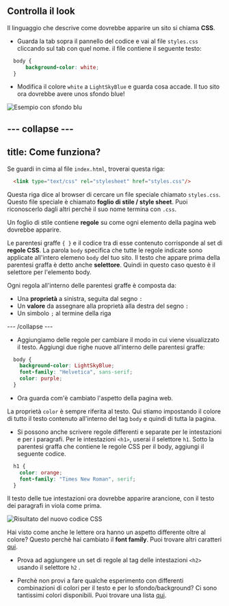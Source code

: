 ## Controlla il look

Il linguaggio che descrive come dovrebbe apparire un sito si chiama **CSS**.

- Guarda la tab sopra il pannello del codice e vai al file `styles.css` cliccando sul tab con quel nome.
il file contiene il seguente testo:

```css
  body {
      background-color: white;
  }
```

- Modifica il colore `white` a `LightSkyBlue` e guarda cosa accade. Il tuo sito ora dovrebbe avere unos sfondo blue! 

![Esempio con sfondo blu](images/egFirstCSSbluebg.png)

--- collapse ---
---
title: Come funziona?
---

Se guardi in cima al file `index.html`, troverai questa riga:

```html
  <link type="text/css" rel="stylesheet" href="styles.css"/>
```

Questa riga dice al browser di cercare un file speciale chiamato `styles.css`. Questo file speciale è chiamato **foglio di stile / style sheet**. Puoi riconoscerlo dagli altri perchè il suo nome termina con `.css`. 
  
Un foglio di stile contiene **regole** su come ogni elemento della pagina web dovrebbe apparire.

Le parentesi graffe `{ }` e il codice tra di esse contenuto corrisponde al set di **regole CSS**. La parola `body` specifica che tutte le regole indicate sono applicate all'intero elemeno `body` del tuo sito. Il testo che appare prima della parentesi graffa è detto anche **selettore**. Quindi in questo caso questo è il selettore per l'elemento body.

Ogni regola all'interno delle parentesi graffe è composta da:
  - Una **proprietà** a sinistra, seguita dal segno `:`
  - Un **valore** da assegnare alla proprietà alla destra del segno `:`
  - Un simbolo `;` al termine della riga
   
--- /collapse ---

- Aggiungiamo delle regole per cambiare il modo in cui viene visualizzato il testo. Aggiungi due righe nuove all'interno delle parentesi graffe:

```css
  body {
    background-color: LightSkyBlue;
    font-family: "Helvetica", sans-serif;
    color: purple;
  }
```

+ Ora guarda com'è cambiato l'aspetto della pagina web. 

La proprietà `color` è sempre riferita al testo. Qui stiamo impostando il colore di tutto il testo contenuto all'interno del tag `body` e quindi di tutta la pagina.

- Si possono anche scrivere regole differenti e separate per le intestazioni e per i paragrafi. Per le intestazioni `<h1>`, userai il selettore `h1`. Sotto la parentesi graffa che contiene le regole CSS per il body, aggiungi il seguente codice.

```css
  h1 {
    color: orange;
    font-family: "Times New Roman", serif;
  }
```

Il testo delle tue intestazioni ora dovrebbe apparire arancione, con il testo dei paragrafi in viola come prima. 

![Risultato del nuovo codice CSS](images/egCssColorsFonts.png)

Hai visto come anche le lettere ora hanno un aspetto differente oltre al colore? Questo perchè hai cambiato il  **font family**. Puoi trovare altri caratteri [qui](http://dojo.soy/se-font-families).

- Prova ad aggiungere un set di regole al tag delle intestazioni `<h2>` usando il selettore `h2` . 

- Perchè non provi a fare qualche esperimento con differenti combinazioni di colori per il testo e per lo sfondo/background? Ci sono tantissimi colori disponibili. Puoi trovare una lista [qui](http://dojo.soy/se-color-names).
